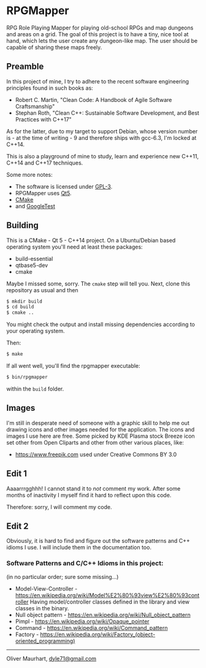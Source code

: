# RPGMapper

RPG Role Playing Mapper for playing old-school RPGs and map dungeons and areas on a grid. 
The goal of this project is to have a tiny, nice tool at hand, which lets the user create
any dungeon-like map. The user should be capable of sharing these maps freely.


## Preamble

In  this project of mine, I try to adhere to the recent software engineering principles found
in such books as:

* Robert C. Martin, "Clean Code: A Handbook of Agile Software Craftsmanship"
* Stephan Roth, "Clean C++: Sustainable Software Development, and Best Practices 
with C++17"  

As for the latter, due to my target to support Debian, whose version number is - at the time
of writing - 9 and therefore ships with gcc-6.3, I'm locked at C++14. 

This is also a playground of mine to study, learn and experience new C++11, C++14 and C++17 
techniques.

Some more notes:
* The software is licensed under [GPL-3](http://gplv3.fsf.org).
* RPGMapper uses [Qt5](https://www.qt.io).
* [CMake](https://cmake.org)
* and [GoogleTest](https://github.com/google/googletest)

## Building

This is a CMake - Qt 5 - C++14 project. On a Ubuntu/Debian based operating 
system you'll need at least these packages:
* build-essential
* qtbase5-dev
* cmake

Maybe I missed some, sorry. The `cmake` step will tell you. Next, clone this 
repository as usual and then

```bash
$ mkdir build
$ cd build
$ cmake ..
```

You might check the output and install missing dependencies according to
your operating system.

Then:
```bash
$ make
```

If all went well, you'll find the rpgmapper executable:
```bash
$ bin/rpgmapper
```
within the `build` folder.


## Images

I'm still in desperate need of someone with a graphic skill to help me out drawing
icons and other images needed for the application. The icons and images I use here
are free. Some picked by KDE Plasma stock Breeze icon set other from Open Cliparts
and other from other various places, like: 

* https://www.freepik.com used under Creative Commons BY 3.0

## Edit 1

Aaaarrrgghhh! I cannot stand it to _not_ comment my work. After some months of inactivity 
I myself find it hard to reflect upon this code.

Therefore: sorry, I will comment my code.

## Edit 2

Obviously, it is hard to find and figure out the software patterns and C++ idioms I use.
I will include them in the documentation too.

### Software Patterns and C/C++ Idioms in this project:

(in no particular order; sure some missing...)

- Model-View-Controller - https://en.wikipedia.org/wiki/Model%E2%80%93view%E2%80%93controller 
  Having model/controller classes defined in the library and view classes in the binary. 
- Null object pattern - https://en.wikipedia.org/wiki/Null_object_pattern
- Pimpl - https://en.wikipedia.org/wiki/Opaque_pointer
- Command - https://en.wikipedia.org/wiki/Command_pattern
- Factory - https://en.wikipedia.org/wiki/Factory_(object-oriented_programming)

---
Oliver Maurhart, <dyle71@gmail.com>  
